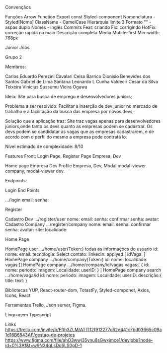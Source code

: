 Convençãos

Funções
Arrow Function
Export const
Styled-component
Nomenclatura - Styled[Nome]
ClassName - CamelCase
Hierarquia limite 3
Formato
"" - aspas duplo
Nomes - inglês
Commits
Feat: criando
Fix: corrigindo
HotFix: correção rapida na main
Descrição completa
Media
Mobile-first
Min-width: 768px


Júnior Jobs

Grupo 2

Membros:

Carlos Eduardo Perezini Cavalari
Celso Barrico
Dionisio Benevides dos Santos
Gabriel de Lima Santana
Leonardo L Cunha
Valdecir Cesar da Silva Teixeira
Vinicius Sussumu Vieira Ogawa

Ideia: Site para busca de emprego e desenvolvedores juniors;

Problema a ser resolvido: Facilitar a inserção de dev junior no mercado de trabalho e a facilitação da busca das empresa por novos devs;

Solução que a aplicação traz: Site traz vagas apenas para desenvolvedores júniors,onde tanto os devs quanto as empresas podem se cadastrar. Os devs podem se candidatar às vagas que as empresas cadastrarem, e de acordo com o perfil do mesmo a empresa pode contratá lo.

Nível estimado de complexidade: 8/10 

Features Front:
Login Page,
Register Page
Empresa,
Dev

Home page
Empresa
Dev
Profile
Empresa,
Dev,
Modal
modal-viewer company,
modal-viewer dev.

Endpoints:

Login End Points

.../login
email:
senha:

Register

Cadastro Dev
.../register/user
nome:
email:
senha:
confirmar senha:
avatar:
Cadastro Company
.../register/company
nome:
email:
senha:
confirmar senha:
avatar:
site:
localidade:



Home Page

HomePage user
.../home/user(Token:)
todas as informações do usuario
id:
nome:
email:
tecnologia: Select
contato:
linkedin:
applyed:[
idVaga:
]
HomePage company
.../home/company(Token:)
id:
nome:
localidade:
vagas:[]
HomePage company
.../home/company/id/vagas
vagas:[
{
id:
nome:
periodo:
imagem:
Localidade:
userID:
}
]
HomePage company search
.../home/vaga/id
id:
nome:
periodo:
imagem:
Localidade:
userID:
descrição:{
title:
text:
}

Bibliotecas
YUP,
React-router-dom,
TotastFy,
Styled-componet,
Axios,
Icons,
React

Ferramentas
Trello,
Json server,
Figma.

Linguagem
Typescript

Links
https://trello.com/invite/b/Ffth3ZLM/ATTI12f912277c62e441c7bd03665c09a1d16B6543AF/gestao-de-projetos
https://www.figma.com/file/ahO3wwj35ynu8sGwxjmce1/devjobs?node-id=0%3A1&t=w9N34qLsDo6LS0gD-1

 	
